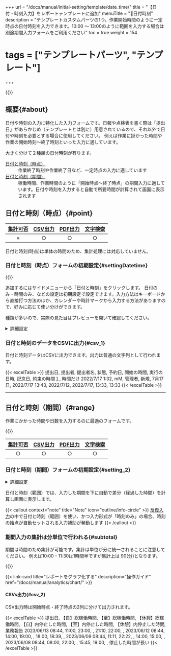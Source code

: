 +++
url = "/docs/manual/initial-setting/template/date_time/"
title = "【日付・時刻入力】をレポートテンプレートに追加"
menuTitle = "🧩日付時刻"
description = "テンプレートカスタムパーツの1つ。作業開始時間のように一定時点の日付時刻を入力できます。10:00 〜 13:00のように範囲を入力する場合は別途期間入力フォームをご利用ください"
toc = true
weight = 154
# tags = ["テンプレートパーツ", "テンプレート"]
+++

{{<icatch filename="date-time" msg="日付や時刻、期間等を入力するにはこれが一番！" alice="here">}}

## 概要{#about}

日付や時刻の入力に特化した入力フォームです。日報や点検表を書く際は「提出日」があらかじめ（テンプレートとは別に）用意されているので、それ以外で日付や時刻を必要とする場合に使用してください。
例えば作業に掛かった時間や作業の開始時刻〜終了時刻といった入力に適しています。

大きく分けて２種類の日付時刻が有ります。

<dl class="basic">
<dt><a href="#point">日付と時刻（時点）</a></dt>
<dd>作業終了時刻や作業終了日など、一定時点の入力に適しています</dd>
<dt><a href="#range">日付と時刻（期間）</a></dt>
<dd>稼働時間、作業時間のように「開始時点〜終了時点」の期間入力に適しています。日付や時刻を入力すると自動で所要時間が計算されて画面に表示されます</dd>
</dl>

## 日付と時刻（時点）{#point}

| [集計可否](/docs/manual/analytics/) | [CSV出力](/docs/manual/analytics/csv/) | [PDF出力](/docs/manual/read-report/state/#pdf_export) | [文字検索](/docs/manual/read-report/list/#searchFunction) |
| :---------------------------------: | :------------------------------------: | :---------------------------------------------------: | :-------------------------------------------------------: |
|                  ✗                  |                   ○                    |                           ○                           |                             ○                             |

日付と時刻(時点)は単体の時間のため、集計処理には対応していません。

### 日付と時刻（時点）フォームの初期設定{#settingDatetime}

{{<icatch filename="datetime-template-edit" msg="左のパーツリストから日付と時刻を追加します">}}

追加するにはサイドメニューから「日付と時刻」をクリックします。
日付のみ・時間のみ、などの設定は初期設定で設定できます。入力方法はキーボードから直接打つ方法のほか、カレンダーや時計マークから入力する方法がありますので、好みに応じて使い分けができます。

種類が多いので、実際の見た目はプレビューを開いて確認してください。

<details>
  <summary>詳細設定</summary>

<dl class="basic">
  <dt><a href="/tips/required/">入力必須</a></dt>
  <dd>これがONの場合、数値が空欄だとレポートの提出ができなくなります</dd>
  <dt>形式</dt>
  <dd>
  <ul>
  <li>日付（西暦あり）</li>
  <li>日付（西暦無し）</li>
  <li>時刻のみ</li>
  <li>日付と時刻</li>
  から選択します
  </dd>
</dl>

入力形式の4種類については次のような形式になります。

| 入力形式         | フォーマット     | 例               | 入力切替 |
| ---------------- | ---------------- | ---------------- | -------- |
| 日付（西暦有り)  | YYYY/MM/DD       | 2022/12/01       | 可       |
| 日付（西暦なし） | MM/DD            | 12/01            | 不可     |
| 時刻のみ         | HH:mm            | 13:21            | 可       |
| 日付と時刻       | YYYY/MM/DD HH:mm | 2022/12/01 13:21 | 不可     |

補足:[共通設定事項](/docs/manual/initial-setting/template/make/#common_setting)

</details>

### 日付と時刻のデータをCSVに出力{#csv_1}

日付と時刻データはCSVに出力できます。出力は普通の文字列として行われます。

{{< excelTable >}}
提出日, 提出者, 提出者名, 状態, 予約日, 開始の時間, 実行の日時, 記念日, 約束の時間１, 時間だけ
2022/7/17 1:32, mM, 管理者, 新規, 7月17日, 2022/7/17 13:43, 2022/7/12, 2022/7/17, 13:33, 13:33
{{< /excelTable >}}

---

## 日付と時刻（期間）{#range}

作業にかかった時間や日数を入力するのに最適のフォームです。

{{<icatch filename="datetimes-icatch" msg="作業時間や期間、日付の計算も可能です"  alice="ok">}}

| [集計可否](/docs/manual/analytics/) | [CSV出力](/docs/manual/analytics/csv/) | [PDF出力](/docs/manual/read-report/state/#pdf_export) | [文字検索](/docs/manual/read-report/list/#searchFunction) |
| :---------------------------------: | :------------------------------------: | :---------------------------------------------------: | :-------------------------------------------------------: |
|                  ○                  |                   ○                    |                           ○                           |                             ○                             |

### 日付と時刻（期間）フォームの初期設定{#setting_2}

<details>
  <summary>詳細設定</summary>

<dl class="basic">
  <dt>入力必須</dt>
  <dd>これがONの場合、数値が空欄だとレポートの提出ができなくなります</dd>
  <dt>初期状態でONにする</dt>
  <dd>これがONの場合、レポート作成時にこのチェックボックスはONの状態でスタートします</dd>

  <dt>集計する</dt>
  <dd>ON:集計機能で利用できます。集計が不要の場合はOFFにします</dd>

  <dt>形式</dt>
  <dd><ul><li>日付（西暦あり）</li><li>日付（西暦無し）</li><li>時刻のみ</li><li>日付と時刻</li></ul>4種類から選択します</dd>
  <dt>スライダ上の最小（時刻のみ）</dt>
  <dd>スライダ式で時刻入力する際のスライダの左端を何時にするか設定します。初期値は8:00です</dd>
  <dt>スライダ上の最大（時刻のみ）</dt>
  <dd>スライダ式で時刻入力する際のスライダの右端を何時にするか設定します。初期値は20:00です</dd>
  <dt>刻み（時刻のみ）</dt>
  <dd>1目盛りあたり何分進めるか設定します。初期値は30分です</dd>
</dl>

入力形式の4種類については次のような形式になります。

| 入力形式         | フォーマット     | 例               | 入力切替 |
| ---------------- | ---------------- | ---------------- | -------- |
| 日付（西暦有り)  | YYYY/MM/DD       | 2022/12/01       | 可       |
| 日付（西暦なし） | MM/DD            | 12/01            | 不可     |
| 時刻のみ         | HH:mm            | 13:21            | 可       |
| 日付と時刻       | YYYY/MM/DD HH:mm | 2022/12/01 13:21 | 不可     |

補足:[共通設定事項](/docs/manual/initial-setting/template/make/#common_setting)

</details>

日付と時刻（範囲）では、入力した期間を下に自動で差分（経過した時間）を計算し画面に表示します。

{{< callout context="note" title="Note" icon="outline/info-circle" >}}
[反復入力](/docs/manual/initial-setting/template/array/)の中で日付と時刻（範囲）を使い、かつ入力形式が「時刻のみ」の場合、時刻の始点が自動セットされる入力補助が発動します
{{< /callout >}}

### 期間入力の集計は分単位で行われる{#subtotal}

期間は時間のため集計が可能です。集計は単位が分に統一されることに注意してください。
例えば10:00 - 11:30は1時間半ですが集計上は 90(分)となります。

{{<icatch filename="charts" msg="期間のデータ（単位：分）を使って棒グラフを作成してみました。色々できるよ。試してみてね" alice="ok">}}

{{< link-card title="レポートをグラフ化する" description="操作ガイド" href="/docs/manual/analytics/chart/" >}}

#### CSVs出力{#csv_2}

CSV出力時は開始時点・終了時点の2列に分けて出力されます。

{{< excelTable >}}
提出日, 【自】総稼働時間, 【至】総稼働時間, 【休憩】総稼働時間, 【自】内停止した時間, 【至】内停止した時間, 【休憩】内停止した時間, 業務報告
2023/06/13 08:44, 11:00, 23:00, , 21:10, 22:00, ,
2023/06/12 08:44, 14:00, 19:00, , 18:00, 18:39, ,
2023/06/09 08:44, 11:11, 22:22, , 14:00, 15:00, ,
2023/06/08 08:44, 08:00, 22:00, , 15:45, 19:00, , 停止した時間が長い
{{< /excelTable >}}
